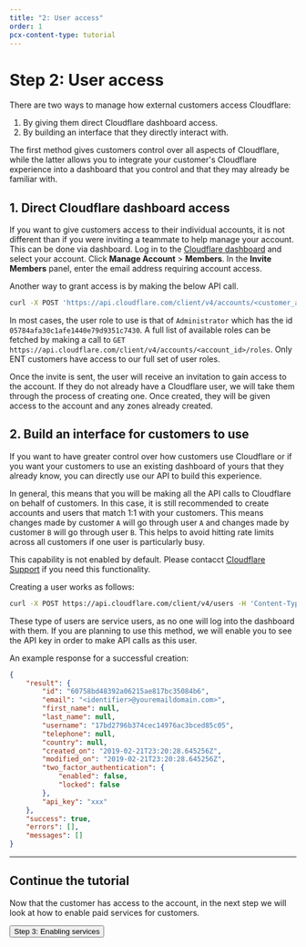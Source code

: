 ```yaml
---
title: "2: User access"
order: 1
pcx-content-type: tutorial
---
```


# Step 2: User access

There are two ways to manage how external customers access Cloudflare:

1. By giving them direct Cloudflare dashboard access.
2. By building an interface that they directly interact with.

The first method gives customers control over all aspects of Cloudflare, while the latter allows you to integrate your customer's Cloudflare experience into a dashboard that you control and that they may already be familiar with.

## 1. Direct Cloudflare dashboard access

If you want to give customers access to their individual accounts, it is not different than if you were inviting a teammate to help manage your account. This can be done via dashboard. Log in to the [Cloudflare dashboard](https://dash.cloudflare.com/login) and select your account. Click **Manage Account** > **Members**. In the **Invite Members** panel, enter the email address requiring account access.

Another way to grant access is by making the below API call.

```bash
curl -X POST 'https://api.cloudflare.com/client/v4/accounts/<customer_account_id>/members' -H 'Content-Type: application/json' -H 'x-auth-email: <x-auth-email>' -H 'x-auth-key: <x-auth-key>' -d '{ "email": "<customer-email>", "roles": ["<user-role>"] }'
```

In most cases, the user role to use is that of `Administrator` which has the id `05784afa30c1afe1440e79d9351c7430`. A full list of available roles can be fetched by making a call to `GET https://api.cloudflare.com/client/v4/accounts/<account_id>/roles`. Only ENT customers have access to our full set of user roles.

Once the invite is sent, the user will receive an invitation to gain access to the account. If they do not already have a Cloudflare user, we will take them through the process of creating one. Once created, they will be given access to the account and any zones already created.

## 2. Build an interface for customers to use

If you want to have greater control over how customers use Cloudflare or if you want your customers to use an existing dashboard of yours that they already know, you can directly use our API to build this experience.

In general, this means that you will be making all the API calls to Cloudflare on behalf of customers. In this case, it is still recommended to create accounts and users that match 1:1 with your customers. This means changes made by customer `A` will go through user `A` and changes made by customer `B` will go through user `B`. This helps to avoid hitting rate limits across all customers if one user is particularly busy.

<Aside type="note">

This capability is not enabled by default. Please contacct [Cloudflare Support](https://support.cloudflare.com/hc/articles/200172476) if you need this functionality.

</Aside>

Creating a user works as follows:

```bash
curl -X POST https://api.cloudflare.com/client/v4/users -H 'Content-Type: application/json' -H 'x-auth-email: <x-auth-email>' -H 'x-auth-key: <x-auth-key>' -d '{ "email": "<identifier>@youremaildomain.com>" }'
```

These type of users are service users, as no one will log into the dashboard with them. If you are planning to use this method, we will enable you to see the API key in order to make API calls as this user.

An example response for a successful creation:

```json
{
    "result": {
        "id": "60758bd48392a06215ae817bc35084b6",
        "email": "<identifier>@youremaildomain.com>",
        "first_name": null,
        "last_name": null,
        "username": "17bd2796b374cec14976ac3bced85c05",
        "telephone": null,
        "country": null,
        "created_on": "2019-02-21T23:20:28.645256Z",
        "modified_on": "2019-02-21T23:20:28.645256Z",
        "two_factor_authentication": {
            "enabled": false,
            "locked": false
        },
        "api_key": "xxx"
    },
    "success": true,
    "errors": [],
    "messages": []
}
```

--------------------------------

## Continue the tutorial

Now that the customer has access to the account, in the next step we will look at how to enable paid services for customers.

<p><Button type="primary" href="/tutorial/enabling-services">Step 3: Enabling services</Button></p>
